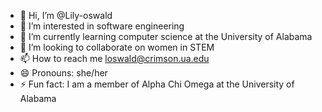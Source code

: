 - 👋 Hi, I’m @Lily-oswald
- 👀 I’m interested in software engineering
- 🌱 I’m currently learning computer science at the University of Alabama
- 💞️ I’m looking to collaborate on women in STEM
- 📫 How to reach me loswald@crimson.ua.edu
- 😄 Pronouns: she/her
- ⚡ Fun fact: I am a member of Alpha Chi Omega at the University of Alabama
